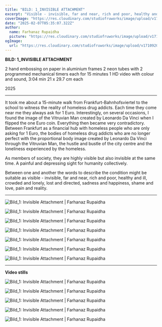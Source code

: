 ```yaml
---
title: "BILD: 1_INVISIBLE ATTACHMENT"
excerpt: "Visible - invisible, far and near, rich and poor, healthy and ill, crowded and lonely, lost and directed, sadness and happiness, shame and love, pain and reality."
coverImage: "https://res.cloudinary.com/studiofruworks/image/upload/v1740512320/jackplan-user/pleqq7urqcais6jm2fmw.jpg"
date: "2025-02-07T05:35:07.322Z"
author:
  name: Farhanaz Rupaidha
  picture: "https://res.cloudinary.com/studiofruworks/image/upload/v1710832241/jackplan-user/e6fmykbxfqftmylyldhg.jpg"
ogImage:
  url: "https://res.cloudinary.com/studiofruworks/image/upload/v1710920420/jackplan-user/bdl8jghrq7mk3epp85fg.jpg"
---
```

**BILD: 1_INVISIBLE ATTACHMENT**


2 hand embossing on paper in aluminium frames
2 neon tubes with 2 programmed mechanical timers each for 15 minutes
1 HD video with colour and sound, 3:04 min
21 x 29.7 cm each

2025

* * * * *

It took me about a 15-minute walk from Frankfurt-Bahnhofsviertel to the school to witness the reality of homeless drug addicts. Each time they come near me they always ask for 1 Euro. Interestingly, on several occasions, I found the image of the Vitruvian Man created by Leonardo Da Vinci when I flipped the one Euro coin. Everything then became very contradictory. Between Frankfurt as a financial hub with homeless people who are only asking for 1 Euro, the bodies of homeless drug addicts who are no longer perfect with the proportional body image created by Leonardo Da Vinci through the Vitruvian Man, the hustle and bustle of the city centre and the loneliness experienced by the homeless.

As members of society, they are highly visible but also invisible at the same time. A painful and depressing sight for humanity collectively.

Between one and another the words to describe the condition might be suitable as visible - invisible, far and near, rich and poor, healthy and ill, crowded and lonely, lost and directed, sadness and happiness, shame and love, pain and reality.


* * * * *

![Bild_1: Invisible Attachment | Farhanaz Rupaidha](https://res.cloudinary.com/studiofruworks/image/upload/v1740509398/jackplan-user/ze1fviwwvzcn8e7gxgfz.jpg)

![Bild_1: Invisible Attachment | Farhanaz Rupaidha](https://res.cloudinary.com/studiofruworks/image/upload/v1740509393/jackplan-user/zsg1uypfkjfvtluaeigf.jpg)

![Bild_1: Invisible Attachment | Farhanaz Rupaidha](https://res.cloudinary.com/studiofruworks/image/upload/v1740509395/jackplan-user/qun50qghpofw4txkv0e4.jpg)

![Bild_1: Invisible Attachment | Farhanaz Rupaidha](https://res.cloudinary.com/studiofruworks/image/upload/v1740511147/jackplan-user/ga0a33b90lcf7mbipbuz.jpg)

![Bild_1: Invisible Attachment | Farhanaz Rupaidha](https://res.cloudinary.com/studiofruworks/image/upload/v1740511229/jackplan-user/h2evzc8tfkjne9zz9l6s.jpg)

![Bild_1: Invisible Attachment | Farhanaz Rupaidha](https://res.cloudinary.com/studiofruworks/image/upload/v1739563829/jackplan-user/hruosdzete7eakxqenvt.jpg)

![Bild_1: Invisible Attachment | Farhanaz Rupaidha](https://res.cloudinary.com/studiofruworks/image/upload/v1739563831/jackplan-user/lqwanopggssefguyrcrw.jpg)


* * * * *

**Video stills**

![Bild_1: Invisible Attachment | Farhanaz Rupaidha](https://res.cloudinary.com/studiofruworks/image/upload/v1739563998/jackplan-user/am2hrnq9b0eheae6onjn.jpg)

![Bild_1: Invisible Attachment | Farhanaz Rupaidha](https://res.cloudinary.com/studiofruworks/image/upload/v1739563998/jackplan-user/xmr5uzn4iyzuq2c42gjw.jpg)

![Bild_1: Invisible Attachment | Farhanaz Rupaidha](https://res.cloudinary.com/studiofruworks/image/upload/v1739564002/jackplan-user/jvrg9oxys2k8n0y7sx2r.jpg)

![Bild_1: Invisible Attachment | Farhanaz Rupaidha](https://res.cloudinary.com/studiofruworks/image/upload/v1739564001/jackplan-user/h7f0gd9ojh37vqnqh21w.jpg)

![Bild_1: Invisible Attachment | Farhanaz Rupaidha](https://res.cloudinary.com/studiofruworks/image/upload/v1739565214/jackplan-user/vyvwfmzqbdztcbtmrzcz.jpg)